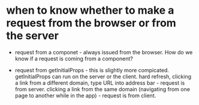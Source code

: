 # when to know whether to make a request from the browser or from the server 
- request from a componet - always issued from the browser. How do we know if a request is coming from a component? 

- request from getInitialProps - this is slightly more compicated. getInitialProps can run on the server or the client. hard refresh, clicking a link from a different domain, type URL into address bar - request is from server. clicking a link from the same domain (navigating from one page to another while in the app) - request is from client.
